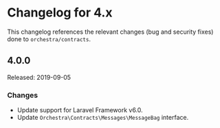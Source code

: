 # Changelog for 4.x

This changelog references the relevant changes (bug and security fixes) done to `orchestra/contracts`.

## 4.0.0

Released: 2019-09-05

### Changes

* Update support for Laravel Framework v6.0.
* Update `Orchestra\Contracts\Messages\MessageBag` interface.
